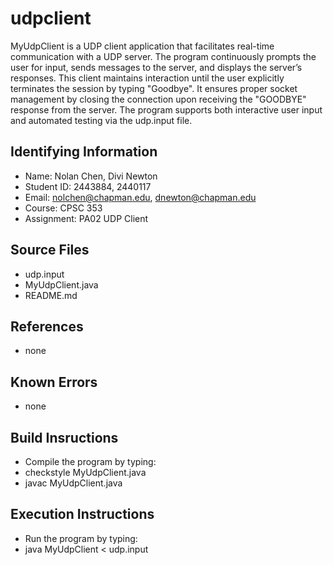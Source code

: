 # udpclient
MyUdpClient is a UDP client application that facilitates real-time communication with a UDP server. The program continuously prompts the user for input, sends messages to the server, and displays the server’s responses. This client maintains interaction until the user explicitly terminates the session by typing "Goodbye". It ensures proper socket management by closing the connection upon receiving the "GOODBYE" response from the server. The program supports both interactive user input and automated testing via the udp.input file.

## Identifying Information

* Name: Nolan Chen, Divi Newton
* Student ID: 2443884, 2440117
* Email: nolchen@chapman.edu, dnewton@chapman.edu
* Course: CPSC 353
* Assignment: PA02 UDP Client

## Source Files  
* udp.input
* MyUdpClient.java
* README.md

## References
* none

## Known Errors
* none

## Build Insructions
* Compile the program by typing: 
*  checkstyle MyUdpClient.java
*  javac MyUdpClient.java

## Execution Instructions
*  Run the program by typing:  
*  java MyUdpClient < udp.input
